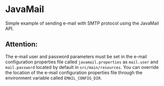 # JavaMail

Simple example of sending e-mail with SMTP protocol using the JavaMail API.

## Attention:
The e-mail user and password parameters must be set in the e-mail configuration properties file called `javamail.properties` as  `mail.user` and `mail.password` located by default in `src/main/resources`. You can override the location of the e-mail configuration properties file through the environment variable called `EMAIL_CONFIG_DIR`.